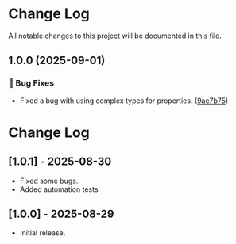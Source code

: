 # Change Log

All notable changes to this project will be documented in this file.

## 1.0.0 (2025-09-01)

### 🐛 Bug Fixes

* Fixed a bug with using complex types for properties. ([9ae7b75](https://github.com/LukeBurke99/sveltedoc/commit/9ae7b75821a0c5b3eb972e59b5e05958444a2682))

# Change Log

## [1.0.1] - 2025-08-30

- Fixed some bugs.
- Added automation tests

## [1.0.0] - 2025-08-29

- Initial release.

